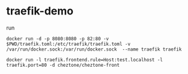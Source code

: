 # traefik-demo

run

`docker run -d -p 8080:8080 -p 82:80 -v $PWD/traefik.toml:/etc/traefik/traefik.toml -v /var/run/docker.sock:/var/run/docker.sock  --name traefik traefik`

`docker run -l traefik.frontend.rule=Host:test.localhost -l traefik.port=80 -d cheztone/cheztone-front`

